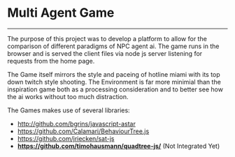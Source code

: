 

# Multi Agent Game
____

The purpose of this project was to develop a platform to allow for the comparison of different paradigms of NPC agent ai. The game runs in the browser and is served the client files via node js server listening for requests from the home page.

The Game itself mirrors the style and paceing of hotline miami with its top down twitch style shooting. The Environment is far more minimial than the inspiration game both as a processing consideration and to better see how the ai works without too much distraction.

The Games makes use of several libraries:

 - http://github.com/bgrins/javascript-astar
 - https://github.com/Calamari/BehaviourTree.js
 - https://github.com/jriecken/sat-js
 - **https://github.com/timohausmann/quadtree-js/** (Not Integrated Yet)
